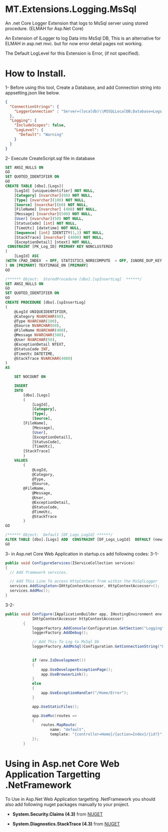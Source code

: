 # MT.Extensions.Logging.MsSql
An .net Core Logger Extension that logs to MsSql server using stored procedure. (ELMAH for Asp.Net Core)

An Extension of ILogger to log Data into MsSql DB, This is an alternative for ELMAH in asp.net mvc. but for now error detail pages not working.

The Default LogLevel for this Extension is Error, (if not specified).

# How to Install.

1- Before using this tool, Create a Database, and add Connection string into appsetting.json like below.

```json
{
  "ConnectionStrings": {
    "LoggerConnection" : "Server=(localdb)\\MSSQLLocalDB;Database=Logs;Trusted_Connection=True;MultipleActiveResultSets=true"
  },
  "Logging": {
    "IncludeScopes": false,
    "LogLevel": {
      "Default": "Warning"
    }
  }
}
```

2- Execute CreateScript.sql file in database

```sql
SET ANSI_NULLS ON
GO
SET QUOTED_IDENTIFIER ON
GO
CREATE TABLE [dbo].[Logs](
	[LogId] [uniqueidentifier] NOT NULL,
	[Category] [nvarchar](60) NOT NULL,
	[Type] [nvarchar](100) NOT NULL,
	[Source] [nvarchar](60) NOT NULL,
	[FileName] [nvarchar] (400) NOT NULL,
	[Message] [nvarchar](500) NOT NULL,
	[User] [nvarchar](50) NOT NULL,
	[StatusCode] [int] NOT NULL,
	[TimeUtc] [datetime] NOT NULL,
	[Sequence] [int] IDENTITY(1,1) NOT NULL,
	[StackTrace] [nvarchar] (4000) NOT NULL,
	[ExceptionDetail] [ntext] NOT NULL,
 CONSTRAINT [PK_Log_ID] PRIMARY KEY NONCLUSTERED 
(
	[LogId] ASC
)WITH (PAD_INDEX  = OFF, STATISTICS_NORECOMPUTE  = OFF, IGNORE_DUP_KEY = OFF, ALLOW_ROW_LOCKS  = ON, ALLOW_PAGE_LOCKS  = ON) ON [PRIMARY]
) ON [PRIMARY] TEXTIMAGE_ON [PRIMARY]
GO

/****** Object:  StoredProcedure [dbo].[spInsertLog]  ******/
SET ANSI_NULLS ON
GO
SET QUOTED_IDENTIFIER ON
GO
CREATE PROCEDURE [dbo].[spInsertLog]
(
    @LogId UNIQUEIDENTIFIER,
    @Category NVARCHAR(60),
    @Type NVARCHAR(100),
    @Source NVARCHAR(60),
	@FileName NVARCHAR(400),
    @Message NVARCHAR(500),
    @User NVARCHAR(50),
    @ExceptionDetail NTEXT,
    @StatusCode INT,
    @TimeUtc DATETIME,
	@StackTrace NVARCHAR(4000)
)
AS

    SET NOCOUNT ON

    INSERT
    INTO
        [dbo].[Logs]
        (
            [LogId],
            [Category],            
            [Type],
            [Source],
	    [FileName],
            [Message],
            [User],
            [ExceptionDetail],
            [StatusCode],
            [TimeUtc],
	    [StackTrace]
        )
    VALUES
        (
            @LogId,
            @Category,            
            @Type,
            @Source,
	    @FileName,
            @Message,
            @User,
            @ExceptionDetail,
            @StatusCode,
            @TimeUtc,
            @StackTrace
        )
GO

/****** Object:  Default [DF_Logs_LogId] ******/
ALTER TABLE [dbo].[Logs] ADD  CONSTRAINT [DF_Logs_LogId]  DEFAULT (newid()) FOR [LogId]
GO
```


3- in Asp.net Core Web Application in startup.cs add following codes:
3-1- 
```csharp
public void ConfigureServices(IServiceCollection services)
{
  // Add framework services.

  // Add This Line To access HttpContext from within the MsSqlLogger
  services.AddSingleton<IHttpContextAccessor, HttpContextAccessor>();
  services.AddMvc();
}
```

3-2-
```csharp
public void Configure(IApplicationBuilder app, IHostingEnvironment env, ILoggerFactory loggerFactory,
            IHttpContextAccessor httpContextAccessor)
        {
            loggerFactory.AddConsole(Configuration.GetSection("Logging"));
            loggerFactory.AddDebug();

            // Add This To Log to MsSql Db
            loggerFactory.AddMsSql(Configuration.GetConnectionString("LoggerConnection"), httpContextAccessor);

            
            if (env.IsDevelopment())
            {
                app.UseDeveloperExceptionPage();
                app.UseBrowserLink();
            }
            else
            {
                app.UseExceptionHandler("/Home/Error");
            }

            app.UseStaticFiles();

            app.UseMvc(routes =>
            {
                routes.MapRoute(
                    name: "default",
                    template: "{controller=Home}/{action=Index}/{id?}");
            });
        }
```
     
# Using in Asp.net Core Web Application Targetting .NetFramework

To Use in Asp.Net Web Application targetting .NetFramework you should also add following nuget packages manually to your project.

- **System.Security.Claims (4.3)** from 
<a href='https://www.nuget.org/packages/System.Security.Claims/'>NUGET</a>

- **System.Diagnostics.StackTrace (4.3)** from 
<a href='https://www.nuget.org/packages/System.Diagnostics.StackTrace'>NUGET</a>





